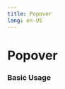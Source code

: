 ```yaml
---
title: Popover
lang: en-US
---
```



<script setup>
import {popoverPanelConfig} from '../../components/panel/config'

</script>

# Popover
<section>
  <Suspense>
    <Panel :configs="popoverPanelConfig"></Panel>
  </Suspense>
</section>

### Basic Usage
<Suspense>
  <Demo example="popover/basic"></Demo>
</Suspense>
